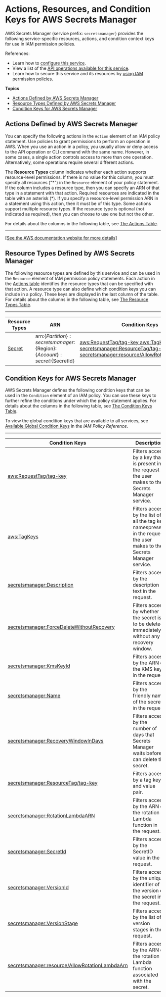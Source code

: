 # Actions, Resources, and Condition Keys for AWS Secrets Manager<a name="list_awssecretsmanager"></a>

AWS Secrets Manager \(service prefix: `secretsmanager`\) provides the following service\-specific resources, actions, and condition context keys for use in IAM permission policies\.

References:
+ Learn how to [configure this service](https://docs.aws.amazon.com/secretsmanager/latest/userguide/)\.
+ View a list of the [API operations available for this service](https://docs.aws.amazon.com/secretsmanager/latest/userguide/)\.
+ Learn how to secure this service and its resources by [using IAM](https://docs.aws.amazon.com/secretsmanager/latest/userguide/auth-and-access.html) permission policies\.

**Topics**
+ [Actions Defined by AWS Secrets Manager](#awssecretsmanager-actions-as-permissions)
+ [Resource Types Defined by AWS Secrets Manager](#awssecretsmanager-resources-for-iam-policies)
+ [Condition Keys for AWS Secrets Manager](#awssecretsmanager-policy-keys)

## Actions Defined by AWS Secrets Manager<a name="awssecretsmanager-actions-as-permissions"></a>

You can specify the following actions in the `Action` element of an IAM policy statement\. Use policies to grant permissions to perform an operation in AWS\. When you use an action in a policy, you usually allow or deny access to the API operation or CLI command with the same name\. However, in some cases, a single action controls access to more than one operation\. Alternatively, some operations require several different actions\.

The **Resource Types** column indicates whether each action supports resource\-level permissions\. If there is no value for this column, you must specify all resources \("\*"\) in the `Resource` element of your policy statement\. If the column includes a resource type, then you can specify an ARN of that type in a statement with that action\. Required resources are indicated in the table with an asterisk \(\*\)\. If you specify a resource\-level permission ARN in a statement using this action, then it must be of this type\. Some actions support multiple resource types\. If the resource type is optional \(not indicated as required\), then you can choose to use one but not the other\.

For details about the columns in the following table, see [The Actions Table](reference_policies_actions-resources-contextkeys.md#actions_table)\.


****  
[\[See the AWS documentation website for more details\]](http://docs.aws.amazon.com/IAM/latest/UserGuide/list_awssecretsmanager.html)

## Resource Types Defined by AWS Secrets Manager<a name="awssecretsmanager-resources-for-iam-policies"></a>

The following resource types are defined by this service and can be used in the `Resource` element of IAM permission policy statements\. Each action in the [Actions table](#awssecretsmanager-actions-as-permissions) identifies the resource types that can be specified with that action\. A resource type can also define which condition keys you can include in a policy\. These keys are displayed in the last column of the table\. For details about the columns in the following table, see [The Resource Types Table](reference_policies_actions-resources-contextkeys.md#resources_table)\.


****  

| Resource Types | ARN | Condition Keys | 
| --- | --- | --- | 
|   [ Secret ](https://docs.aws.amazon.com/secretsmanager/latest/userguide/reference_iam-permissions.html#iam-resources)  |  arn:$\{Partition\}:secretsmanager:$\{Region\}:$\{Account\}:secret:$\{SecretId\}  |   [ aws:RequestTag/tag\-key ](#awssecretsmanager-aws_RequestTag_tag-key)   [ aws:TagKeys ](#awssecretsmanager-aws_TagKeys)   [ secretsmanager:ResourceTag/tag\-key ](#awssecretsmanager-secretsmanager_ResourceTag_tag-key)   [ secretsmanager:resource/AllowRotationLambdaArn ](#awssecretsmanager-secretsmanager_resource_AllowRotationLambdaArn)   | 

## Condition Keys for AWS Secrets Manager<a name="awssecretsmanager-policy-keys"></a>

AWS Secrets Manager defines the following condition keys that can be used in the `Condition` element of an IAM policy\. You can use these keys to further refine the conditions under which the policy statement applies\. For details about the columns in the following table, see [The Condition Keys Table](reference_policies_actions-resources-contextkeys.md#context_keys_table)\.

To view the global condition keys that are available to all services, see [Available Global Condition Keys](reference_policies_condition-keys.html#AvailableKeys) in the *IAM Policy Reference*\.


****  

| Condition Keys | Description | Type | 
| --- | --- | --- | 
|   [ aws:RequestTag/tag\-key ](https://docs.aws.amazon.com/secretsmanager/latest/userguide/reference_iam-permissions.html#iam-contextkeys)  | Filters access by a key that is present in the request the user makes to the Secrets Manager service\. | String | 
|   [ aws:TagKeys ](https://docs.aws.amazon.com/secretsmanager/latest/userguide/reference_iam-permissions.html#iam-contextkeys)  | Filters access by the list of all the tag key namespresent in the request the user makes to the Secrets Manager service\. | String | 
|   [ secretsmanager:Description ](https://docs.aws.amazon.com/secretsmanager/latest/userguide/reference_iam-permissions.html#iam-contextkeys)  | Filters access by the description text in the request\. | String | 
|   [ secretsmanager:ForceDeleteWithoutRecovery ](https://docs.aws.amazon.com/secretsmanager/latest/userguide/reference_iam-permissions.html#iam-contextkeys)  | Filters access by whether the secret is to be deleted immediately without any recovery window\. | Boolean | 
|   [ secretsmanager:KmsKeyId ](https://docs.aws.amazon.com/secretsmanager/latest/userguide/reference_iam-permissions.html#iam-contextkeys)  | Filters access by the ARN of the KMS key in the request\. | String | 
|   [ secretsmanager:Name ](https://docs.aws.amazon.com/secretsmanager/latest/userguide/reference_iam-permissions.html#iam-contextkeys)  | Filters access by the friendly name of the secret in the request\. | String | 
|   [ secretsmanager:RecoveryWindowInDays ](https://docs.aws.amazon.com/secretsmanager/latest/userguide/reference_iam-permissions.html#iam-contextkeys)  | Filters access by the number of days that Secrets Manager waits before it can delete the secret\. | Long | 
|   [ secretsmanager:ResourceTag/tag\-key ](https://docs.aws.amazon.com/secretsmanager/latest/userguide/reference_iam-permissions.html#iam-contextkeys)  | Filters access by a tag key and value pair\. | String | 
|   [ secretsmanager:RotationLambdaARN ](https://docs.aws.amazon.com/secretsmanager/latest/userguide/reference_iam-permissions.html#iam-contextkeys)  | Filters access by the ARN of the rotation Lambda function in the request\. | ARN | 
|   [ secretsmanager:SecretId ](https://docs.aws.amazon.com/secretsmanager/latest/userguide/reference_iam-permissions.html#iam-contextkeys)  | Filters access by the SecretID value in the request\. | ARN | 
|   [ secretsmanager:VersionId ](https://docs.aws.amazon.com/secretsmanager/latest/userguide/reference_iam-permissions.html#iam-contextkeys)  | Filters access by the unique identifier of the version of the secret in the request\. | String | 
|   [ secretsmanager:VersionStage ](https://docs.aws.amazon.com/secretsmanager/latest/userguide/reference_iam-permissions.html#iam-contextkeys)  | Filters access by the list of version stages in the request\. | String | 
|   [ secretsmanager:resource/AllowRotationLambdaArn ](https://docs.aws.amazon.com/secretsmanager/latest/userguide/reference_iam-permissions.html#iam-contextkeys)  | Filters access by the ARN of the rotation Lambda function associated with the secret\. | ARN | 